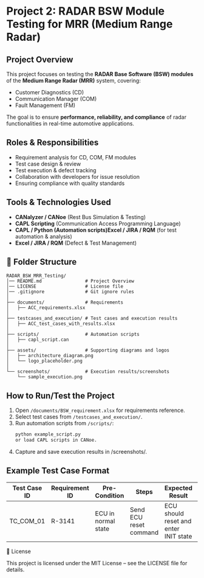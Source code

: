 # Project 2: RADAR BSW Module Testing for MRR (Medium Range Radar)

## Project Overview
This project focuses on testing the **RADAR Base Software (BSW) modules** of the **Medium Range Radar (MRR)** system, covering:
- Customer Diagnostics (CD)
- Communication Manager (COM)
- Fault Management (FM)

The goal is to ensure **performance, reliability, and compliance** of radar functionalities in real-time automotive applications.


## Roles & Responsibilities

- Requirement analysis for CD, COM, FM modules
- Test case design & review
- Test execution & defect tracking
- Collaboration with developers for issue resolution
- Ensuring compliance with quality standards

##  Tools & Technologies Used
- **CANalyzer / CANoe** (Rest Bus Simulation & Testing)
- **CAPL Scripting** (Communication Access Programming Language)
- **CAPL / Python (Automation scripts)Excel / JIRA / RQM** (for test automation & analysis)
- **Excel / JIRA / RQM** (Defect & Test Management)

## 📂 Folder Structure
```
RADAR_BSW_MRR_Testing/
│── README.md                # Project Overview
│── LICENSE                  # License file
│── .gitignore               # Git ignore rules
│
├── documents/               # Requirements
│   ├── ACC_requirements.xlsx
│
├── testcases_and_execution/ # Test cases and execution results
│   ├── ACC_test_cases_with_results.xlsx
│
├── scripts/                 # Automation scripts
│   ├── capl_script.can
│
├── assets/                  # Supporting diagrams and logos
│   ├── architecture_diagram.png
│   └── logo_placeholder.png
│
└── screenshots/             # Execution results/screenshots
    └── sample_execution.png
```


##  How to Run/Test the Project
1. Open `/documents/BSW_requirement.xlsx` for requirements reference.
2. Select test cases from `/testcases_and_execution/`.
3. Run automation scripts from `/scripts/`:
   ```bash
   python example_script.py
   or load CAPL scripts in CANoe.  
4. Capture and save execution results in /screenshots/.


## Example Test Case Format

| Test Case ID | Requirement ID | Pre-Condition       | Steps                  | Expected Result                       | Status |
| ------------ | -------------- | ------------------- | ---------------------- | ------------------------------------- | ------ |
| TC\_COM\_01  | R-3141         | ECU in normal state | Send ECU reset command | ECU should reset and enter INIT state | Pass   |



📜 License

This project is licensed under the MIT License – see the LICENSE file for details.
